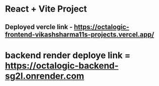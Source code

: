 # React + Vite Project 

## Deployed vercle link - https://octalogic-frontend-vikashsharma11s-projects.vercel.app/


# backend render deploye link = https://octalogic-backend-sg2l.onrender.com